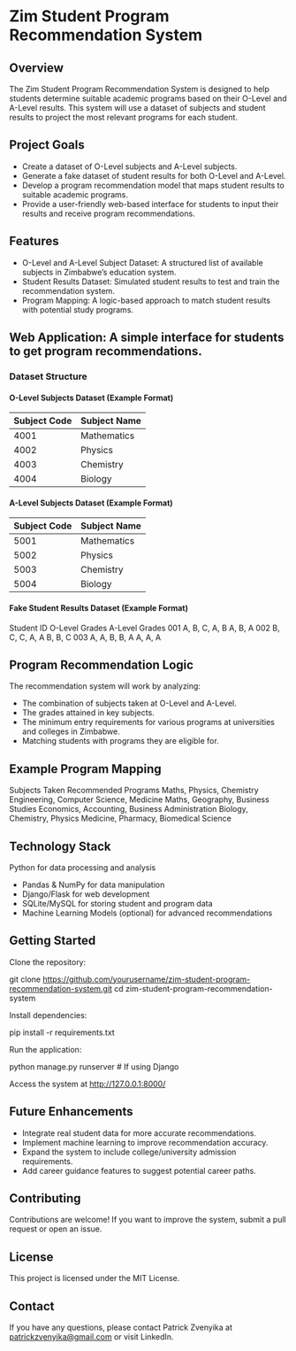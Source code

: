 # Zim Student Program Recommendation System

## Overview

The Zim Student Program Recommendation System is designed to help students determine suitable academic programs based on their O-Level and A-Level results. This system will use a dataset of subjects and student results to project the most relevant programs for each student.

## Project Goals

- Create a dataset of O-Level subjects and A-Level subjects.
- Generate a fake dataset of student results for both O-Level and A-Level.
- Develop a program recommendation model that maps student results to suitable academic programs.
- Provide a user-friendly web-based interface for students to input their results and receive program recommendations.

## Features

- O-Level and A-Level Subject Dataset: A structured list of available subjects in Zimbabwe’s education system.
- Student Results Dataset: Simulated student results to test and train the recommendation system.
- Program Mapping: A logic-based approach to match student results with potential study programs.

## Web Application: A simple interface for students to get program recommendations.

### Dataset Structure

#### O-Level Subjects Dataset (Example Format)

| Subject Code | Subject Name  |
|-------------|--------------|
| 4001        | Mathematics  |
| 4002        | Physics      |
| 4003        | Chemistry    |
| 4004        | Biology      |

#### A-Level Subjects Dataset (Example Format)

| Subject Code | Subject Name  |
|-------------|--------------|
| 5001        | Mathematics  |
| 5002        | Physics      |
| 5003        | Chemistry    |
| 5004        | Biology      |

#### Fake Student Results Dataset (Example Format)

Student ID   O-Level Grades    A-Level Grades
001          A, B, C, A, B     A, B, A
002          B, C, C, A, A     B, B, C
003          A, A, B, B, A     A, A, A

## Program Recommendation Logic
The recommendation system will work by analyzing:
- The combination of subjects taken at O-Level and A-Level.
- The grades attained in key subjects.
- The minimum entry requirements for various programs at universities and colleges in Zimbabwe.
- Matching students with programs they are eligible for.

## Example Program Mapping

Subjects Taken                       Recommended Programs
Maths, Physics, Chemistry            Engineering, Computer Science, Medicine
Maths, Geography, Business Studies   Economics, Accounting, Business Administration
Biology, Chemistry, Physics          Medicine, Pharmacy, Biomedical Science

## Technology Stack

Python for data processing and analysis
- Pandas & NumPy for data manipulation
- Django/Flask for web development
- SQLite/MySQL for storing student and program data
- Machine Learning Models (optional) for advanced recommendations

## Getting Started

Clone the repository:

git clone https://github.com/yourusername/zim-student-program-recommendation-system.git
cd zim-student-program-recommendation-system

Install dependencies:

pip install -r requirements.txt

Run the application:

python manage.py runserver  # If using Django

Access the system at http://127.0.0.1:8000/

## Future Enhancements

- Integrate real student data for more accurate recommendations.
- Implement machine learning to improve recommendation accuracy.
- Expand the system to include college/university admission requirements.
- Add career guidance features to suggest potential career paths.

## Contributing

Contributions are welcome! If you want to improve the system, submit a pull request or open an issue.

## License

This project is licensed under the MIT License.

## Contact

If you have any questions, please contact Patrick Zvenyika at patrickzvenyika@gmail.com or visit LinkedIn.
